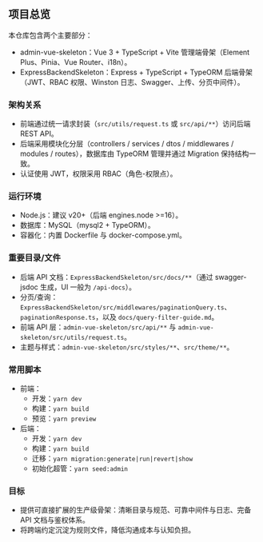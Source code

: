 ## 项目总览

本仓库包含两个主要部分：

- admin-vue-skeleton：Vue 3 + TypeScript + Vite 管理端骨架（Element Plus、Pinia、Vue Router、i18n）。
- ExpressBackendSkeleton：Express + TypeScript + TypeORM 后端骨架（JWT、RBAC 权限、Winston 日志、Swagger、上传、分页中间件）。

### 架构关系

- 前端通过统一请求封装（`src/utils/request.ts` 或 `src/api/**`）访问后端 REST API。
- 后端采用模块化分层（controllers / services / dtos / middlewares / modules / routes），数据库由 TypeORM 管理并通过 Migration 保持结构一致。
- 认证使用 JWT，权限采用 RBAC（角色-权限点）。

### 运行环境

- Node.js：建议 v20+（后端 engines.node >=16）。
- 数据库：MySQL（mysql2 + TypeORM）。
- 容器化：内置 Dockerfile 与 docker-compose.yml。

### 重要目录/文件

- 后端 API 文档：`ExpressBackendSkeleton/src/docs/**`（通过 swagger-jsdoc 生成，UI 一般为 `/api-docs`）。
- 分页/查询：`ExpressBackendSkeleton/src/middlewares/paginationQuery.ts`、`paginationResponse.ts`，以及 `docs/query-filter-guide.md`。
- 前端 API 层：`admin-vue-skeleton/src/api/**` 与 `admin-vue-skeleton/src/utils/request.ts`。
- 主题与样式：`admin-vue-skeleton/src/styles/**`、`src/theme/**`。

### 常用脚本

- 前端：
  - 开发：`yarn dev`
  - 构建：`yarn build`
  - 预览：`yarn preview`
- 后端：
  - 开发：`yarn dev`
  - 构建：`yarn build`
  - 迁移：`yarn migration:generate|run|revert|show`
  - 初始化超管：`yarn seed:admin`

### 目标

- 提供可直接扩展的生产级骨架：清晰目录与规范、可靠中间件与日志、完备 API 文档与鉴权体系。
- 将跨端约定沉淀为规则文件，降低沟通成本与认知负担。



